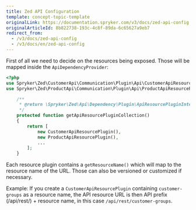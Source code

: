 ```yaml
---
title: Zed API Configuration
template: concept-topic-template
originalLink: https://documentation.spryker.com/v3/docs/zed-api-config
originalArticleId: 8b822738-193c-4c8f-89da-6c65627a9eb7
redirect_from:
  - /v3/docs/zed-api-config
  - /v3/docs/en/zed-api-config
---
```


First of all we need to decide on the resources being exposed. Those will be mapped inside the `ApiDependencyProvider`:

```php
<?php
use Spryker\Zed\CustomerApi\Communication\Plugin\Api\CustomerApiResourcePlugin;
use Spryker\Zed\ProductApi\Communication\Plugin\Api\ProductApiResourcePlugin;

    /**
     * @return \Spryker\Zed\Api\Dependency\Plugin\ApiResourcePluginInterface[]
     */
    protected function getApiResourcePluginCollection()
    {
        return [
            new CustomerApiResourcePlugin(),
            new ProductApiResourcePlugin(),
            ...
        ];
    }

```

Each resource plugin contains a `getResourceName()` which will map to the resource name of the URL. Those can also be versioned or customized if necessary.

Example: If you create a `CustomerApiResourcePlugin` containing `customer-groups` as a resource name, the API resource URL is then API prefix (/api/rest/) + resource name, in this case `/api/rest/customer-groups`.
